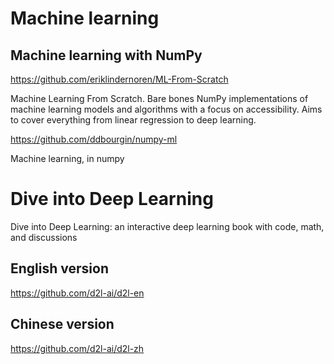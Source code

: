 # Machine learning

## Machine learning with NumPy

https://github.com/eriklindernoren/ML-From-Scratch

Machine Learning From Scratch. Bare bones NumPy implementations of machine learning models and algorithms with a focus on accessibility. Aims to cover everything from linear regression to deep learning.

https://github.com/ddbourgin/numpy-ml

Machine learning, in numpy

# Dive into Deep Learning

Dive into Deep Learning: an interactive deep learning book with code, math, and discussions

## English version

https://github.com/d2l-ai/d2l-en

## Chinese version

https://github.com/d2l-ai/d2l-zh
